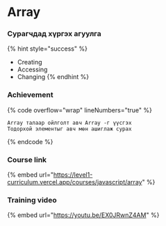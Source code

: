 # Array

### Сурагчдад хүргэх агуулга

{% hint style="success" %}
* Creating
* Accessing
* Changing
{% endhint %}

### Achievement

{% code overflow="wrap" lineNumbers="true" %}
```
Array талаар ойлголт авч Array -г үүсгэх 
Тодорхой элементыг авч мөн ашиглаж сурах
```
{% endcode %}

### Course link

{% embed url="https://level1-curriculum.vercel.app/courses/javascript/array" %}

### Training video

{% embed url="https://youtu.be/EX0JRwnZ4AM" %}
